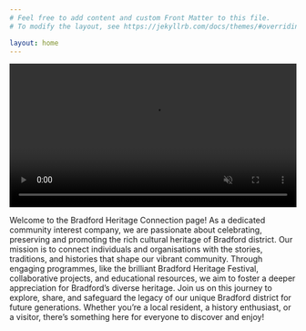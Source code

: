 ```yaml
---
# Feel free to add content and custom Front Matter to this file.
# To modify the layout, see https://jekyllrb.com/docs/themes/#overriding-theme-defaults

layout: home
---
```


<video autoplay muted="TRUE" width="100%" src="images/bhc-animated.mp4">Animated BHC Logo</video>

Welcome to the Bradford Heritage Connection page! As a dedicated community interest company, we are passionate about celebrating, preserving and promoting the rich cultural heritage of Bradford district. Our mission is to connect individuals and organisations with the stories, traditions, and histories that shape our vibrant community. Through engaging programmes, like the brilliant Bradford Heritage Festival, collaborative projects, and educational resources, we aim to foster a deeper appreciation for Bradford’s diverse heritage. Join us on this journey to explore, share, and safeguard the legacy of our unique Bradford district for future generations. Whether you’re a local resident, a history enthusiast, or a visitor, there’s something here for everyone to discover and enjoy!
